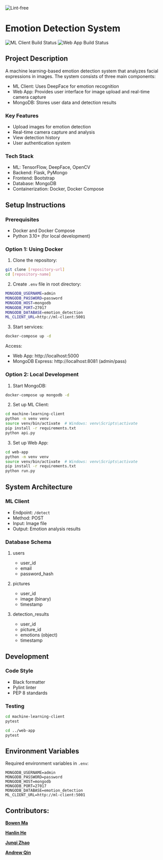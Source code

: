 ![Lint-free](https://github.com/nyu-software-engineering/containerized-app-exercise/actions/workflows/lint.yml/badge.svg)

# Emotion Detection System

![ML Client Build Status](https://github.com/software-students-fall2024/4-containers-bug-creator-v4/actions/workflows/ml-client.yml/badge.svg)
![Web App Build Status](https://github.com/software-students-fall2024/4-containers-bug-creator-v4/actions/workflows/webapp.yml/badge.svg)

## Project Description

A machine learning-based emotion detection system that analyzes facial expressions in images. The system consists of three main components:
- ML Client: Uses DeepFace for emotion recognition
- Web App: Provides user interface for image upload and real-time camera capture
- MongoDB: Stores user data and detection results

### Key Features
- Upload images for emotion detection
- Real-time camera capture and analysis
- View detection history
- User authentication system

### Tech Stack
- ML: TensorFlow, DeepFace, OpenCV
- Backend: Flask, PyMongo
- Frontend: Bootstrap
- Database: MongoDB
- Containerization: Docker, Docker Compose

## Setup Instructions

### Prerequisites
- Docker and Docker Compose
- Python 3.10+ (for local development)

### Option 1: Using Docker 

1. Clone the repository:
```bash
git clone [repository-url]
cd [repository-name]
```

2. Create `.env` file in root directory:
```bash
MONGODB_USERNAME=admin
MONGODB_PASSWORD=password
MONGODB_HOST=mongodb
MONGODB_PORT=27017
MONGODB_DATABASE=emotion_detection
ML_CLIENT_URL=http://ml-client:5001
```

3. Start services:
```bash
docker-compose up -d
```

Access:
- Web App: http://localhost:5000
- MongoDB Express: http://localhost:8081 (admin/pass)

### Option 2: Local Development

1. Start MongoDB:
```bash
docker-compose up mongodb -d
```

2. Set up ML Client:
```bash
cd machine-learning-client
python -m venv venv
source venv/bin/activate  # Windows: venv\Scripts\activate
pip install -r requirements.txt
python api.py
```

3. Set up Web App:
```bash
cd web-app
python -m venv venv
source venv/bin/activate  # Windows: venv\Scripts\activate
pip install -r requirements.txt
python run.py
```

## System Architecture

### ML Client
- Endpoint: `/detect`
- Method: POST
- Input: Image file
- Output: Emotion analysis results

### Database Schema

1. users
   - user_id
   - email
   - password_hash

2. pictures
   - user_id
   - image (binary)
   - timestamp

3. detection_results
   - user_id
   - picture_id
   - emotions (object)
   - timestamp

## Development

### Code Style
- Black formatter
- Pylint linter
- PEP 8 standards

### Testing
```bash
cd machine-learning-client
pytest

cd ../web-app
pytest
```

## Environment Variables
Required environment variables in `.env`:
```
MONGODB_USERNAME=admin
MONGODB_PASSWORD=password
MONGODB_HOST=mongodb
MONGODB_PORT=27017
MONGODB_DATABASE=emotion_detection
ML_CLIENT_URL=http://ml-client:5001
```

## Contributors:

[**Bowen Ma**](https://github.com/mabowen1013)

[**Hanlin He**](https://github.com/Alpha-He)

[**Junqi Zhao**](https://github.com/JunqiZhao888)

[**Andrew Qin**](https://github.com/Andrewqin1)
